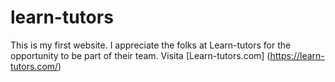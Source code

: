 # learn-tutors
This is my first website.
I appreciate the folks at Learn-tutors for the opportunity to be part of their team.
Visita [Learn-tutors.com] (https://learn-tutors.com/) 
